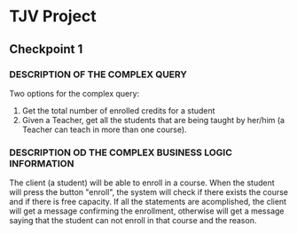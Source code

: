 # TJV Project

## Checkpoint 1
### DESCRIPTION OF THE COMPLEX QUERY
Two options for the complex query:
1) Get the total number of enrolled credits for a student
2) Given a Teacher, get all the students that are being taught by her/him (a Teacher can teach in more than one course).

### DESCRIPTION OD THE COMPLEX BUSINESS LOGIC INFORMATION
The client (a student) will be able to enroll in a course. When the student will press the button "enroll", the system will check if there exists the course and if there is free capacity. If all the statements are acomplished, the client will get a message confirming the enrollment, otherwise will get a message saying that the student can not enroll in that course and the reason.

